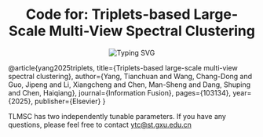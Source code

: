 <div align="center">
  <h1>Code for: Triplets-based Large-Scale Multi-View Spectral Clustering</h1>
  <img src="https://readme-typing-svg.herokuapp.com?font=Fira+Code&weight=600&size=24&duration=2800&color=00B4D8&center=true&width=580&lines=Please+cite+our+paper+if+it+is+helpful;Thank+you" alt="Typing SVG">
</div>

@article{yang2025triplets,
  title={Triplets-based large-scale multi-view spectral clustering},
  author={Yang, Tianchuan and Wang, Chang-Dong and Guo, Jipeng and Li, Xiangcheng and Chen, Man-Sheng and Dang, Shuping and Chen, Haiqiang},
  journal={Information Fusion},
  pages={103134},
  year={2025},
  publisher={Elsevier}
}

TLMSC has two independently tunable parameters.
If you have any questions, please feel free to contact ytc@st.gxu.edu.cn
